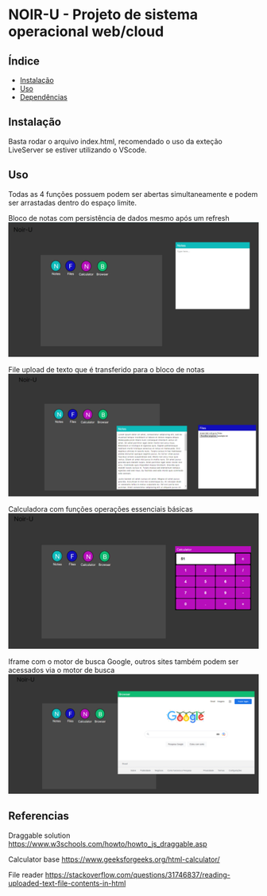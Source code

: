 # NOIR-U - Projeto de sistema operacional web/cloud
## Índice

- [Instalação](#Instalação)
- [Uso](#Uso)
- [Dependências](#Dependências)

## Instalação

Basta rodar o arquivo index.html, recomendado o uso da exteção LiveServer se estiver utilizando o VScode.

## Uso

Todas as 4 funções possuem podem ser abertas simultaneamente e podem ser arrastadas dentro do espaço limite.

Bloco de notas com persistência de dados mesmo após um refresh
![note](images/note.png)


File upload de texto que é transferido para o bloco de notas
 ![file](images/file.png)
 
Calculadora com funções operações essenciais básicas
 ![cal](images/calcula.png)


Iframe com o motor de busca Google, outros sites também podem ser acessados via o motor de busca
 ![brow](images/brow.png)


## Referencias

Draggable solution https://www.w3schools.com/howto/howto_js_draggable.asp

Calculator base https://www.geeksforgeeks.org/html-calculator/

File reader https://stackoverflow.com/questions/31746837/reading-uploaded-text-file-contents-in-html